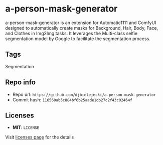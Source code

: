 # a-person-mask-generator
a-person-mask-generator is an extension for Automatic1111 and ComfyUI designed to automatically create masks for Background, Hair, Body, Face, and Clothes in Img2Img tasks. It leverages the Multi-class selfie segmentation model by Google to facilitate the segmentation process.

## Tags
Segmentation

## Repo info
- Repo url: `https://github.com/djbielejeski/a-person-mask-generator`
- Commit hash: `116560ab5c884bf6b25aade1db27c2f43c02464f`

## Licenses
- **MIT**: `LICENSE`

Visit [licenses page](licenses.md) for the details
